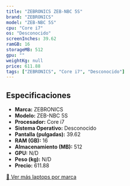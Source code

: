 ```yaml
---
title: "ZEBRONICS ZEB-NBC 5S"
brand: "ZEBRONICS"
model: "ZEB-NBC 5S"
cpu: "Core i7"
os: "Desconocido"
screenInches: 39.62
ramGB: 16
storageMB: 512
gpu: ""
weightKg: null
price: 611.88
tags: ["ZEBRONICS", "Core i7", "Desconocido"]
---
```

## Especificaciones

- **Marca:** ZEBRONICS
- **Modelo:** ZEB-NBC 5S
- **Procesador:** Core i7
- **Sistema Operativo:** Desconocido
- **Pantalla (pulgadas):** 39.62
- **RAM (GB):** 16
- **Almacenamiento (MB):** 512
- **GPU:** N/D
- **Peso (kg):** N/D
- **Precio:** 611.88

[:rocket: Ver más laptops por marca](/brand/zebronics)
